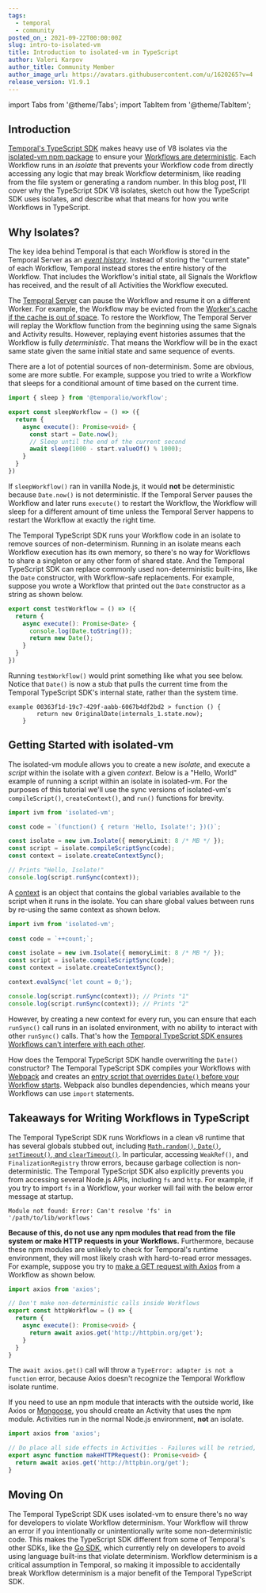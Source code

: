 ```yaml
---
tags:
  - temporal
  - community
posted_on_: 2021-09-22T00:00:00Z
slug: intro-to-isolated-vm
title: Introduction to isolated-vm in TypeScript
author: Valeri Karpov
author_title: Community Member
author_image_url: https://avatars.githubusercontent.com/u/1620265?v=4
release_version: V1.9.1
---
```


import Tabs from '@theme/Tabs';
import TabItem from '@theme/TabItem';

<!--truncate-->

## Introduction

[Temporal's TypeScript SDK](/typescript/introduction) makes heavy use of V8 isolates via the [isolated-vm npm package](https://www.npmjs.com/package/isolated-vm) to ensure your [Workflows are deterministic](/typescript/determinism).
Each Workflow runs in an _isolate_ that prevents your Workflow code from directly accessing any logic that may break Workflow determinism, like reading from the file system or generating a random number.
In this blog post, I'll cover why the TypeScript SDK V8 isolates, sketch out how the TypeScript SDK uses isolates, and describe what that means for how you write Workflows in TypeScript.

## Why Isolates?

The key idea behind Temporal is that each Workflow is stored in the Temporal Server as an [_event history_](/blog/temporal-tips-tricks-1/#event-history).
Instead of storing the "current state" of each Workflow, Temporal instead stores the entire history of the Workflow.
That includes the Workflow's initial state, all Signals the Workflow has received, and the result of all Activities the Workflow executed.

The [Temporal Server](https://docs.temporal.io/clusters/) can pause the Workflow and resume it on a different Worker.
For example, the Workflow may be evicted from the [Worker's cache if the cache is out of space](https://docs.temporal.io/concepts/workflows/#faq).
To restore the Workflow, The Temporal Server will replay the Workflow function from the beginning using the same Signals and Activity results.
However, replaying event histories assumes that the Workflow is fully _deterministic_.
That means the Workflow will be in the exact same state given the same initial state and same sequence of events.

There are a lot of potential sources of non-determinism.
Some are obvious, some are more subtle.
For example, suppose you tried to write a Workflow that sleeps for a conditional amount of time based on the current time.

```ts
import { sleep } from '@temporalio/workflow';

export const sleepWorkflow = () => ({
  return {
    async execute(): Promise<void> {
      const start = Date.now();
      // Sleep until the end of the current second
      await sleep(1000 - start.valueOf() % 1000);
    }
  }
})
```

If `sleepWorkflow()` ran in vanilla Node.js, it would **not** be deterministic because `Date.now()` is not deterministic.
If the Temporal Server pauses the Workflow and later runs `execute()` to restart the Workflow, the Workflow will sleep for a different amount of time unless the Temporal Server happens to restart the Workflow at exactly the right time.

The Temporal TypeScript SDK runs your Workflow code in an isolate to remove sources of non-determinism.
Running in an isolate means each Workflow execution has its own memory, so there's no way for Workflows to share a singleton or any other form of shared state.
And the Temporal TypeScript SDK can replace commonly used non-deterministic built-ins, like the `Date` constructor, with Workflow-safe replacements.
For example, suppose you wrote a Workflow that printed out the `Date` constructor as a string as shown below.

```ts
export const testWorkflow = () => ({
  return {
    async execute(): Promise<Date> {
      console.log(Date.toString());
      return new Date();
    }
  }
})
```

Running `testWorkflow()` would print something like what you see below.
Notice that `Date()` is now a stub that pulls the current time from the Temporal TypeScript SDK's internal state, rather than the system time.

```
example 00363f1d-19c7-429f-aabb-6067b4df2bd2 > function () {
        return new OriginalDate(internals_1.state.now);
    }
```

## Getting Started with isolated-vm

The isolated-vm module allows you to create a new _isolate_, and execute a _script_ within the isolate with a given _context_.
Below is a "Hello, World" example of running a script within an isolate in isolated-vm.
For the purposes of this tutorial we'll use the sync versions of isolated-vm's `compileScript()`, `createContext()`, and `run()` functions for brevity.

```ts
import ivm from 'isolated-vm';

const code = `(function() { return 'Hello, Isolate!'; })()`;

const isolate = new ivm.Isolate({ memoryLimit: 8 /* MB */ });
const script = isolate.compileScriptSync(code);
const context = isolate.createContextSync();

// Prints "Hello, Isolate!"
console.log(script.runSync(context));
```

A [context](https://www.npmjs.com/package/isolated-vm#class-context-transferable) is an object that contains the global variables available to the script when it runs in the isolate.
You can share global values between runs by re-using the same context as shown below.

```ts
import ivm from 'isolated-vm';
  
const code = `++count;`;

const isolate = new ivm.Isolate({ memoryLimit: 8 /* MB */ });
const script = isolate.compileScriptSync(code);
const context = isolate.createContextSync();

context.evalSync('let count = 0;');

console.log(script.runSync(context)); // Prints "1"
console.log(script.runSync(context)); // Prints "2"
```

However, by creating a new context for every run, you can ensure that each `runSync()` call runs in an isolated environment, with no ability to interact with other `runSync()` calls.
That's how the [Temporal TypeScript SDK ensures Workflows can't interfere with each other](https://github.com/temporalio/sdk-typescript/blob/5a0f780b9cb4c0dae265c08ca99fbc1f58c4ab83/packages/worker/src/isolate-context-provider.ts#L32-L40).

How does the Temporal TypeScript SDK handle overwriting the `Date()` constructor?
The Temporal TypeScript SDK compiles your Workflows with [Webpack](https://www.npmjs.com/package/webpack) and creates an [entry script that overrides `Date()` before your Workflow starts](https://github.com/temporalio/sdk-typescript/blob/5a0f780b9cb4c0dae265c08ca99fbc1f58c4ab83/packages/worker/src/isolate-builder.ts#L89-L125).
Webpack also bundles dependencies, which means your Workflows can use `import` statements.

## Takeaways for Writing Workflows in TypeScript

The Temporal TypeScript SDK runs Workflows in a clean v8 runtime that has several globals stubbed out, including [`Math.random()`, `Date()`, `setTimeout()`, and `clearTimeout()`](https://github.com/temporalio/sdk-typescript/blob/004c2846fe4e4312eb2c424da477bc0c280d6c48/packages/workflow/src/worker-interface.ts).
In particular, accessing `WeakRef()`, and `FinalizationRegistry` throw errors, because garbage collection is non-deterministic.
The Temporal TypeScript SDK also explicitly prevents you from accessing several Node.js APIs, including `fs` and `http`.
For example, if you try to import `fs` in a Workflow, your worker will fail with the below error message at startup.

```
Module not found: Error: Can't resolve 'fs' in '/path/to/lib/workflows'
```

**Because of this, do not use any npm modules that read from the file system or make HTTP requests in your Workflows.**
Furthermore, because these npm modules are unlikely to check for Temporal's runtime environment, they will most likely crash with hard-to-read error messages.
For example, suppose you try to [make a GET request with Axios](https://masteringjs.io/tutorials/axios/get) from a Workflow as shown below.

```ts
import axios from 'axios';

// Don't make non-deterministic calls inside Workflows
export const httpWorkflow = () => {
  return {
    async execute(): Promise<void> {
      return await axios.get('http://httpbin.org/get');
    }
  }
}
```

The `await axios.get()` call will throw a `TypeError: adapter is not a function` error, because Axios doesn't recognize the Temporal Workflow isolate runtime.

If you need to use an npm module that interacts with the outside world, like Axios or [Mongoose](https://mongoosejs.com/), you should create an Activity that uses the npm module.
Activities run in the normal Node.js environment, **not** an isolate.

```ts
import axios from 'axios';

// Do place all side effects in Activities - Failures will be retried, use idempotency keys if necessary
export async function makeHTTPRequest(): Promise<void> {
  return await axios.get('http://httpbin.org/get');
}
```

## Moving On

The Temporal TypeScript SDK uses isolated-vm to ensure there's no way for developers to violate Workflow determinism.
Your Workflow will throw an error if you intentionally or unintentionally write some non-deterministic code.
This makes the TypeScript SDK different from some of Temporal's other SDKs, like the [Go SDK](https://docs.temporal.io/go/workflows#how-to-write-workflow-code), which currently rely on developers to avoid using language built-ins that violate determinism.
Workflow determinism is a critical assumption in Temporal, so making it impossible to accidentally break Workflow determinism is a major benefit of the Temporal TypeScript SDK.
